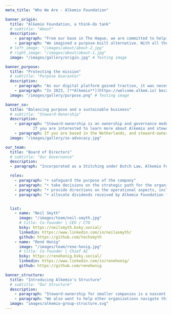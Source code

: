 ```yaml
---
meta_title: "Who We Are - Alkemio Foundation"

banner_origin:
  title: "Alkemio Foundation, a think-do tank"
  # subtitle: "About"
  description: 
    - paragraph: "From our base in The Hague, we are committed to helping change makers in The Netherlands and worldwide succeed in their collective action efforts. Alkemio's origin story is from one of the toughest crisis of the 21st century - the COVID-19 pandemic. Our founders were part of Dutch public-private initiative to collectively overcome shared challenges. We experienced how, despite the best intentions, the lack of a supportive digital infrastructure was constraining our collective action efforts. Our communities depended on disparate tools, ad-hoc solutions, and algorithms putting the interests of large technology companies first." 
    - paragraph: "We imagined a purpose-built alternative. With all the building blocks for excelling at collective action, and designed from first principles to put society's interests first. With technology as an enabler, we aimed to harness the human capacity, talent, and determination to solve societal challenges, and support their endeavours."
  # left_image: "/images/about/about-2.jpg"
  # right_image: "/images/about/about-1.jpg"
  image: "/images/gallery/origin.jpg" # Testing image

banner_purpose:
  title: "Protecting the mission"
  # subtitle: "Purpose Guarantor"
  description: 
    - paragraph: "As our digital platform gained traction, it was necessary to further safeguard its purpose, align its ambition, and  protect its users. "
    - paragraph: "In 2023, [**Alkemio**](https://welcome.alkem.io) became steward-owned and the Alkemio Foundation became the purpose guarantor of the digital platform."
  image: "/images/gallery/purpose.png" # Testing image

banner_so:
  title: "Balancing purpose and a sustainable business"
  # subtitle: "Steward-Ownership"
  description: 
    - paragraph: "Steward-ownership is an ownership and governance model that ensures companies remain true to their purpose alongside ensuring business sustainability. Many successful businesses in Europe adopt this model, and momentum is growing for smaller purpose-driven companies. 
            If you are interested to learn more about Alkemio and steward-ownership, [**this case study from Purpose Economy**](https://purpose-economy.org/content/uploads/purpose-alkemio-casestudyen-31032024.pdf) is a helpful starting point."
    - paragraph: If you are based in the Netherlands, and steward-ownership excites you, [**join our community here**](https://alkem.io/steward-ownership-nl?tab=1)."
  image: "/images/gallery/so-advocacy.jpg"

our_team:
  title: "Board of Directors"
  # subtitle: "Our Governance"
  description: 
  - paragraph: "Incorporated as a Stitching under Dutch Law, Alkemio Foundation is governed by our Board of Directors.  The members of our Board of Directors are currently the Stewards of the Alkemio platform. We are currently undertaking the process to expand the number of stewards to increase diversity of thought and representation and enable the careful evolution of the platform."

  roles:
    - paragraph: "• safeguard the purpose of the company"  
    - paragraph: "• take decisions on the strategic path for the organization" 
    - paragraph: "• provide directions on the operational aspects, including governance, financial, and legal"
    - paragraph: "• allocate dividends received by Alkemio Foundation from the company towards achieving the purpose"


  list:
    - name: "Neil Smyth"
      image: "/images/team/neil-smyth.jpg"
      # title: Co-founder | CEO / CTO
      bsky: https://neilsmyth.bsky.social/
      linkedin: https://www.linkedin.com/in/neilasmyth/
      github: https://github.com/techsmyth
    - name: "René Honig"
      image: "/images/team/rene-honig.jpg"
      # title: Co-founder | Chief AI
      bsky: https://renehonig.bsky.social/
      linkedin: https://www.linkedin.com/in/renehonig/
      github: https://github.com/renehonig

banner_structure:
  title: "Introducing Alkemio's Structure"
  # subtitle: "Our Structure"
  description: 
    - paragraph: "Steward-ownership for smaller companies is a nascent and evolving concept. We are learning by doing, and have benefitted from inputs from other trailblazing organizations, including [*We Are Stewards*](http://wearestewards.nl/), and [*Purpose*](https://purpose-economy.org/en/)."
    - paragraph: "We also want to help other organizations navigate this path. To help facilitate this knowledge sharing, we have publicly shared all relevant resources. For a detailed explanation of our choices, all documents and in depth overview of our structure, please head to [**this page**](/structure)."
  image: "images/alkemio-group-structure.svg"
---
```

